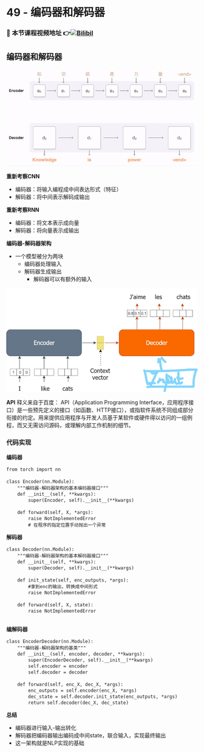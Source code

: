 # 49 - 编码器和解码器

### 🎦 本节课程视频地址 👉[![Bilibil](https://i1.hdslb.com/bfs/archive/e6e6a431793630d37f11edc1f4f0c9453b175f1c.jpg@640w_400h_100Q_1c.webp)](https://www.bilibili.com/video/BV1c54y1E7YP)
## 编码器和解码器

![](\Images/049-01.gif)

**重新考察CNN**

- 编码器：将输入编程成中间表达形式（特征）
- 解码器：将中间表示解码成输出

**重新考察RNN**

- 编码器：将文本表示成向量
- 解码器：将向量表示成输出

**编码器-解码器架构**

- 一个模型被分为两块
  - 编码器处理输入
  - 解码器生成输出
    - 解码器可以有额外的输入

![](\Images/049-02（2）.jpg)

**API**
释义来自于百度：
API（Application Programming Interface，应用程序接口）是一些预先定义的接口（如函数、HTTP接口），或指软件系统不同组成部分衔接的约定。用来提供应用程序与开发人员基于某软件或硬件得以访问的一组例程，而又无需访问源码，或理解内部工作机制的细节。

### 代码实现

**编码器**

```
from torch import nn

class Encoder(nn.Module):
    """编码器-解码器架构的基本编码器接口"""
    def __init__(self, **kwargs):
        super(Encoder, self).__init__(**kwargs)

    def forward(self, X, *args):
        raise NotImplementedError
        # 在程序的指定位置手动抛出一个异常
```

**解码器**

```
class Decoder(nn.Module):
    """编码器-解码器架构的基本解码器接口"""
    def __init__(self, **kwargs):
        super(Decoder, self).__init__(**kwargs)

    def init_state(self, enc_outputs, *args):
        #拿到enc的输出，转换成中间形式
        raise NotImplementedError

    def forward(self, X, state):
        raise NotImplementedError
        
```

**编解码器**

```
class EncoderDecoder(nn.Module):
    """编码器-解码器架构的基类"""
    def __init__(self, encoder, decoder, **kwargs):
        super(EncoderDecoder, self).__init__(**kwargs)
        self.encoder = encoder
        self.decoder = decoder

    def forward(self, enc_X, dec_X, *args):
        enc_outputs = self.encoder(enc_X, *args)
        dec_state = self.decoder.init_state(enc_outputs, *args)
        return self.decoder(dec_X, dec_state)
```
**总结**
- 编码器进行输入-输出转化
- 解码器把编码器输出编码成中间state，联合输入，实现最终输出
- 这一架构就是NLP实现的基础